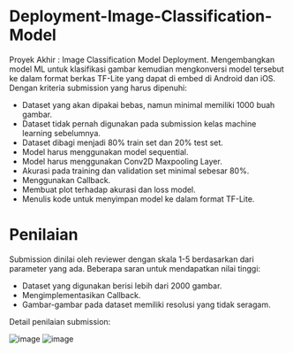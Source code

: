 # Deployment-Image-Classification-Model
Proyek Akhir : Image Classification Model Deployment. Mengembangkan model ML untuk klasifikasi gambar kemudian mengkonversi model tersebut ke dalam format berkas TF-Lite yang dapat di embed di Android dan iOS. Dengan kriteria submission yang harus dipenuhi:

- Dataset yang akan dipakai bebas, namun minimal memiliki 1000 buah gambar.
- Dataset tidak pernah digunakan pada submission kelas machine learning sebelumnya.
- Dataset dibagi menjadi 80% train set dan 20% test set.
- Model harus menggunakan model sequential.
- Model harus menggunakan Conv2D Maxpooling Layer.
- Akurasi pada training dan validation set minimal sebesar 80%.
- Menggunakan Callback.
- Membuat plot terhadap akurasi dan loss model.
- Menulis kode untuk menyimpan model ke dalam format TF-Lite.
 
# Penilaian 
Submission dinilai oleh reviewer dengan skala 1-5 berdasarkan dari parameter yang ada. Beberapa saran untuk mendapatkan nilai tinggi:

- Dataset yang digunakan berisi lebih dari 2000 gambar.
- Mengimplementasikan Callback.
- Gambar-gambar pada dataset memiliki resolusi yang tidak seragam.

Detail penilaian submission:

![image](https://user-images.githubusercontent.com/75351301/236823481-366a00a6-469e-45fc-a2c9-2b6ee4485474.png)
![image](https://user-images.githubusercontent.com/75351301/236823593-7300d513-3a94-418e-ac49-0fbb0bd380d0.png)

